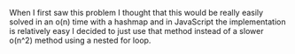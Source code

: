 When I first saw this problem I thought that this would be really easily solved in an o(n) time with a hashmap and in JavaScript the implementation is relatively easy I decided to just use that method instead of a slower o(n^2) method using a nested for loop.
